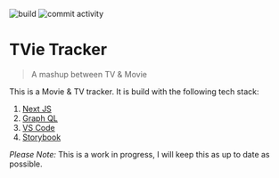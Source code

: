 ![build](https://img.shields.io/github/workflow/status/ndland/tvie_tracker/Node.js%20CI)
![commit activity](https://img.shields.io/github/commit-activity/m/ndland/TVie_tracker)
# TVie Tracker

> A mashup between TV & Movie

This is a Movie & TV tracker. It is build with the following tech stack:

1. [Next JS](https://nextjs.org)
2. [Graph QL](https://graphql.org)
3. [VS Code](https://code.visualstudio.com/)
4. [Storybook](https://storybook.js.org)

*Please Note:* This is a work in progress, I will keep this as up to date as possible.